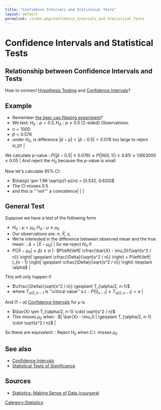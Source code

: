 ```yaml
---
title: "Confidence Intervals and Statistical Tests"
layout: default
permalink: /index.php/Confidence_Intervals_and_Statistical_Tests
---
```


# Confidence Intervals and Statistical Tests

## Relationship between Confidence Intervals and Tests
How to connect [Hypothesis Testing](Statistical_Tests_of_Significance) and [Confidence Intervals](Confidence_Intervals)? 

## Example
- Remember [the beer cap flipping experiment](Confidence_Intervals#Beer_Cap_Flipping)? 
- We test: $H_0: p = 0.5, H_A: p \neq 0.5$ (2-sided)
Observations:
- $n = 1000$
- $\hat{p} = 0.576$
- under $H_0$, is difference $|  \hat{p} - p | = | \hat{p} - 0.5 | = 0.076$ too large to reject H_0? |

We calculate $p$-value
: $P(| \hat{p} - 0.5| \geqslant 0.076) \approx P(|N(0, 1)| \geqslant 4.81 ) \approx 1 / 663000 \leqslant 0.05$ |
And reject the $H_0$ because the $p$-value is small


Now let's calculate 95% CI:
- $\hat{p} \pm 1.96 \sqrt{p(1-p)/n} = [0.532, 0.620]$
- The CI misses 0.5 
- and this is '''not''' a coincidence|    | |
## General Test
Suppose we have a test of the following form
- $H_0: \mu = \mu_0, H_A: \mu \neq \mu_0$
- Our observations are: $n$, $\bar{X}$, $s$, 
- We're interested in the difference between observed mean and the true mean:
: $\Delta = | \bar{X} - \mu_0|$ |
So we reject $H_0$ if
- $P(| \bar{X} - \mu_0| \geqslant \Delta) \leqslant \alpha$ |- $P\left(\left|  \cfrac{\bar{X} - \mu_0}{\sqrt{s^2 / n}} \right| \geqslant \cfrac{\Delta}{\sqrt{s^2 / n}} \right) = P\left(\left| t_{n - 1} \right| \geqslant \cfrac{\Delta}{\sqrt{s^2 / n}} \right) \leqslant \alpha$ |

This will only happen if
- $\cfrac{\Delta}{\sqrt{s^2 / n}} \geqslant T_{\alpha/2, n-1}$
- where $T_{\alpha/2, n-1}$ is ''critical value'' s.t.
: $P(| t_{n-1}| \geqslant T_{\alpha/2, n-1} ) = \alpha$ |

And $(1 - \alpha)$ [Confidence Intervals](Confidence_Intervals) for $\mu$ is
- $\bar{X} \pm T_{\alpha/2, n-1} \cdot \sqrt{s^2 / n}$
- This misses $\mu_0$ when 
: $| \bar{X} - \mu_0 | \geqslant T_{\alpha/2, n-1} \cdot \sqrt{s^2 / n}$ |

So these are equivalent:
: Reject $H_0$ when C.I. misses $\mu_0$

## See also
- [Confidence Intervals](Confidence_Intervals)
- [Statistical Tests of Significance](Statistical_Tests_of_Significance)

## Sources
- [Statistics: Making Sense of Data (coursera)](Statistics__Making_Sense_of_Data_(coursera))


[Category:Statistics](Category_Statistics)